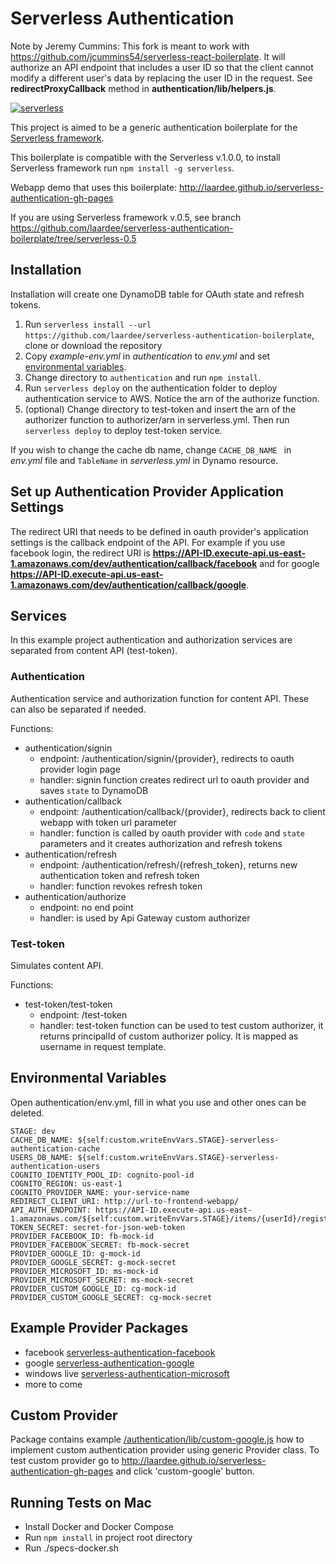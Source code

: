 # Serverless Authentication

Note by Jeremy Cummins: This fork is meant to work with https://github.com/jcummins54/serverless-react-boilerplate.
It will authorize an API endpoint that includes a user ID so that the client cannot modify a different user's data by replacing the user ID in the request. See **redirectProxyCallback** method in **authentication/lib/helpers.js**.

[![serverless](http://public.serverless.com/badges/v3.svg)](http://www.serverless.com)

This project is aimed to be a generic authentication boilerplate for the [Serverless framework](http://www.serverless.com).

This boilerplate is compatible with the Serverless v.1.0.0, to install Serverless framework run `npm install -g serverless`.

Webapp demo that uses this boilerplate: http://laardee.github.io/serverless-authentication-gh-pages

If you are using Serverless framework v.0.5, see branch https://github.com/laardee/serverless-authentication-boilerplate/tree/serverless-0.5

## Installation

Installation will create one DynamoDB table for OAuth state and refresh tokens.

1. Run `serverless install --url https://github.com/laardee/serverless-authentication-boilerplate`, clone or download the repository
2. Copy _example-env.yml_ in _authentication_ to _env.yml_ and set [environmental variables](#env-vars).
3. Change directory to `authentication` and run `npm install`.
4. Run `serverless deploy` on the authentication folder to deploy authentication service to AWS. Notice the arn of the authorize function.
5. (optional) Change directory to test-token and insert the arn of the authorizer function to authorizer/arn in serverless.yml. Then run `serverless deploy` to deploy test-token service.

If you wish to change the cache db name, change `CACHE_DB_NAME ` in _env.yml_ file and `TableName` in _serverless.yml_ in Dynamo resource.

## Set up Authentication Provider Application Settings

The redirect URI that needs to be defined in oauth provider's application settings is the callback endpoint of the API. For example if you use facebook login, the redirect URI is **https://API-ID.execute-api.us-east-1.amazonaws.com/dev/authentication/callback/facebook** and for google **https://API-ID.execute-api.us-east-1.amazonaws.com/dev/authentication/callback/google**.

## Services

In this example project authentication and authorization services are separated from content API (test-token).

### Authentication

Authentication service and authorization function for content API. These can also be separated if needed.

Functions:

* authentication/signin
  * endpoint: /authentication/signin/{provider}, redirects to oauth provider login page
  * handler: signin function creates redirect url to oauth provider and saves `state` to DynamoDB
* authentication/callback
  * endpoint: /authentication/callback/{provider}, redirects back to client webapp with token url parameter
  * handler: function is called by oauth provider with `code` and `state` parameters and it creates authorization and refresh tokens
* authentication/refresh
  * endpoint: /authentication/refresh/{refresh_token}, returns new authentication token and refresh token
  * handler: function revokes refresh token
* authentication/authorize
  * endpoint: no end point
  * handler: is used by Api Gateway custom authorizer

### Test-token

Simulates content API.

Functions:

* test-token/test-token
  * endpoint: /test-token
  * handler: test-token function can be used to test custom authorizer, it returns principalId of custom authorizer policy. It is mapped as username in request template.

## <a id="env-vars"></a>Environmental Variables

Open authentication/env.yml, fill in what you use and other ones can be deleted.

```
STAGE: dev
CACHE_DB_NAME: ${self:custom.writeEnvVars.STAGE}-serverless-authentication-cache
USERS_DB_NAME: ${self:custom.writeEnvVars.STAGE}-serverless-authentication-users
COGNITO_IDENTITY_POOL_ID: cognito-pool-id
COGNITO_REGION: us-east-1
COGNITO_PROVIDER_NAME: your-service-name
REDIRECT_CLIENT_URI: http://url-to-frontend-webapp/
API_AUTH_ENDPOINT: https://API-ID.execute-api.us-east-1.amazonaws.com/${self:custom.writeEnvVars.STAGE}/items/{userId}/register
TOKEN_SECRET: secret-for-json-web-token
PROVIDER_FACEBOOK_ID: fb-mock-id
PROVIDER_FACEBOOK_SECRET: fb-mock-secret
PROVIDER_GOOGLE_ID: g-mock-id
PROVIDER_GOOGLE_SECRET: g-mock-secret
PROVIDER_MICROSOFT_ID: ms-mock-id
PROVIDER_MICROSOFT_SECRET: ms-mock-secret
PROVIDER_CUSTOM_GOOGLE_ID: cg-mock-id
PROVIDER_CUSTOM_GOOGLE_SECRET: cg-mock-secret
```

## Example Provider Packages

* facebook [serverless-authentication-facebook](https://www.npmjs.com/package/serverless-authentication-facebook)
* google [serverless-authentication-google](https://www.npmjs.com/package/serverless-authentication-google)
* windows live [serverless-authentication-microsoft](https://www.npmjs.com/package/serverless-authentication-microsoft)
* more to come

## <a id="custom-provider"></a>Custom Provider

Package contains example [/authentication/lib/custom-google.js](https://github.com/laardee/serverless-authentication-boilerplate/blob/master/authentication/lib/custom-google.js) how to implement custom authentication provider using generic Provider class. To test custom provider go to http://laardee.github.io/serverless-authentication-gh-pages and click 'custom-google' button.

## Running Tests on Mac

* Install Docker and Docker Compose
* Run `npm install` in project root directory 
* Run ./specs-docker.sh
